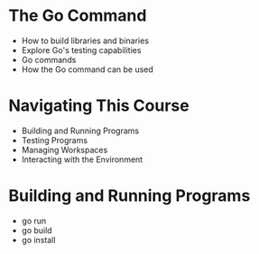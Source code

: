 # The Go Command 

- How to build libraries and binaries
- Explore Go's testing capabilities
- Go commands
- How the Go command can be used

# Navigating This Course

- Building and Running Programs
- Testing Programs
- Managing Workspaces
- Interacting with the Environment

# Building and Running Programs

- go run 
- go build
- go install 
